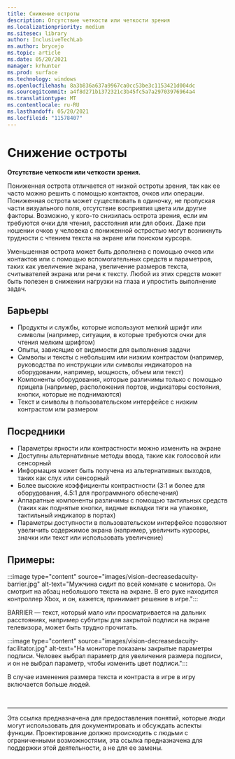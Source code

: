```yaml
---
title: Снижение остроты
description: Отсутствие четкости или четкости зрения
ms.localizationpriority: medium
ms.sitesec: library
author: InclusiveTechLab
ms.author: brycejo
ms.topic: article
ms.date: 05/20/2021
manager: krhunter
ms.prod: surface
ms.technology: windows
ms.openlocfilehash: 8a3b836a637a9967ca0cc53be3c1153421d004dc
ms.sourcegitcommit: a4f8d271b1372321c3b45fc5a7a29703976964a4
ms.translationtype: MT
ms.contentlocale: ru-RU
ms.lasthandoff: 05/20/2021
ms.locfileid: "11578407"
---
```

# <a name="decreased-acuity"></a>Снижение остроты

**Отсутствие четкости или четкости зрения.**

Пониженная острота отличается от низкой остроты зрения, так как ее часто можно решить с помощью контактов, очков или операции. Пониженная острота может существовать в одиночку, не пропуская части визуального поля, отсутствие восприятия цвета или другие факторы. Возможно, у кого-то снизилась острота зрения, если им требуются очки для чтения, расстояния или для обоих. Даже при ношении очков у человека с пониженной остростью могут возникнуть трудности с чтением текста на экране или поиском курсора.

Уменьшенная острота может быть дополнена с помощью очков или контактов или с помощью вспомогательных средств и параметров, таких как увеличение экрана, увеличение размеров текста, считывателей экрана или речи к тексту. Любой из этих средств может быть полезен в снижении нагрузки на глаза и упростить выполнение задач.

## <a name="barriers"></a>Барьеры

* Продукты и службы, которые используют мелкий шрифт или символы (например, ситуации, в которые требуются очки для чтения мелким шрифтом)
* Опыты, зависящие от видимости для выполнения задачи
* Символы и тексты с небольшим или низким контрастом (например, руководства по инструкции или символы индикаторов на оборудовании, например, мощность, объем или текст)
* Компоненты оборудования, которые различимы только с помощью прицела (например, расположения портов, индикаторы состояния, кнопки, которые не поднимаются)
* Текст и символы в пользовательском интерфейсе с низким контрастом или размером


## <a name="facilitators"></a>Посредники

* Параметры яркости или контрастности можно изменить на экране
* Доступны альтернативные методы ввода, такие как голосовой или сенсорный
* Информация может быть получена из альтернативных выходов, таких как слух или сенсорный
* Более высокие коэффициенты контрастности (3:1 и более для оборудования, 4.5:1 для программного обеспечения)
* Аппаратные компоненты различимы с помощью тактильных средств (таких как поднятые кнопки, видные вкладки тяги на упаковке, тактильный индикатор в портах)
* Параметры доступности в пользовательском интерфейсе позволяют увеличить содержимое экрана (например, увеличить курсоры, значки или текст или использовать увеличение)


## <a name="examples"></a>Примеры:

:::image type="content" source="images/vision-decreasedacuity-barrier.jpg" alt-text="Мужчина сидит по всей комнате с монитора. Он смотрит на абзац небольшого текста на экране. В его руке находится контроллер Xbox, и он, кажется, принимает решение в игре.":::

BARRIER — текст, который мало или просматривается на дальних расстояниях, например субтитры для закрытой подписи на экране телевизора, может быть трудно прочитать. 

:::image type="content" source="images/vision-decreasedacuity-facilitator.jpg" alt-text="На мониторе показаны закрытые параметры подписи. Человек выбрал параметр для увеличения размера подписи, и он не выбрал параметр, чтобы изменить цвет подписи.":::

В случае изменения размера текста и контраста в игре в игру включается больше людей.


&nbsp;

[comment]: # (Заявление footer)
___
Эта ссылка предназначена для предоставления понятий, которые люди могут использовать для документировать и обсуждать аспекты функции. Проектирование должно происходить с людьми с ограниченными возможностями, эта ссылка предназначена для поддержки этой деятельности, а не для ее замены. 